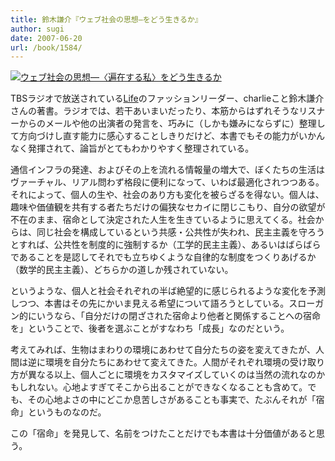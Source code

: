 ```yaml
---
title: 鈴木謙介『ウェブ社会の思想―をどう生きるか』
author: sugi
date: 2007-06-20
url: /book/1584/
---
```

<a href="http://www.amazon.co.jp/exec/obidos/ASIN/4140910844/chezsugi-22/ref=nosim/" name="amazletlink" target="_blank"><img src="http://i1.wp.com/ecx.images-amazon.com/images/I/41Dx8VpaY0L.SL160.jpg?w=660" alt="ウェブ社会の思想―〈遍在する私〉をどう生きるか" class="alignleft" data-recalc-dims="1" /></a>

TBSラジオで放送されている[Life][1]のファッションリーダー、charlieこと鈴木謙介さんの著書。ラジオでは、若干あいまいだったり、本筋からはずれそうなリスナーからのメールや他の出演者の発言を、巧みに（しかも嫌みにならずに）整理して方向づけし直す能力に感心することしきりだけど、本書でもその能力がいかんなく発揮されて、論旨がとてもわかりやすく整理されている。

通信インフラの発達、およびその上を流れる情報量の増大で、ぼくたちの生活はヴァーチャル、リアル問わず格段に便利になって、いわば最適化されつつある。それによって、個人の生や、社会のあり方も変化を被らざるを得ない。個人は、趣味や価値観を共有する者たちだけの偏狭なセカイに閉じこもり、自分の欲望が不在のまま、宿命として決定された人生を生きているように思えてくる。社会からは、同じ社会を構成しているという共感・公共性が失われ、民主主義を守ろうとすれば、公共性を制度的に強制するか（工学的民主主義）、あるいはばらばらであることを是認してそれでも立ちゆくような自律的な制度をつくりあげるか（数学的民主主義）、どちらかの道しか残されていない。

というような、個人と社会それぞれの半ば絶望的に感じられるような変化を予測しつつ、本書はその先にかいま見える希望について語ろうとしている。スローガン的にいうなら、「自分だけの閉ざされた宿命より他者と関係することへの宿命を」ということで、後者を選ぶことがすなわち「成長」なのだという。

考えてみれば、生物はまわりの環境にあわせて自分たちの姿を変えてきたが、人間は逆に環境を自分たちにあわせて変えてきた。人間がそれぞれ環境の受け取り方が異なる以上、個人ごとに環境をカスタマイズしていくのは当然の流れなのかもしれない。心地よすぎてそこから出ることができなくなることも含めて。でも、その心地よさの中にどこか息苦しさがあることも事実で、たぶんそれが「宿命」というものなのだ。

この「宿命」を発見して、名前をつけたことだけでも本書は十分価値があると思う。


 [1]: http://www.tbsradio.jp/life/
